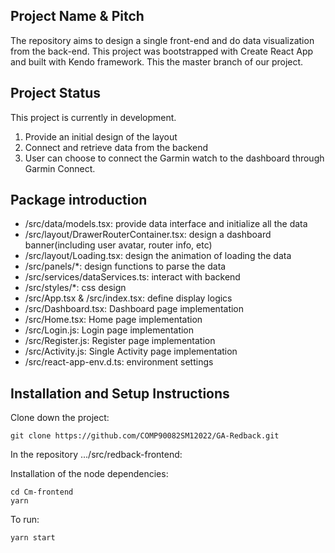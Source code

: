 ## Project Name & Pitch
The repository aims to design a single front-end and do data visualization from the back-end. This project was bootstrapped with Create React App and built with Kendo framework. This the master branch of our project.


## Project Status

This project is currently in development.

1. Provide an initial design of the layout
2. Connect and retrieve data from the backend
3. User can choose to connect the Garmin watch to the dashboard through Garmin Connect.


## Package introduction

- /src/data/models.tsx: provide data interface and initialize all the data
- /src/layout/DrawerRouterContainer.tsx: design a dashboard banner(including user avatar, router info, etc)
- /src/layout/Loading.tsx: design the animation of loading the data
- /src/panels/*: design functions to parse the data
- /src/services/dataServices.ts: interact with backend
- /src/styles/*: css design
- /src/App.tsx & /src/index.tsx: define display logics
- /src/Dashboard.tsx: Dashboard page implementation
- /src/Home.tsx: Home page implementation
- /src/Login.js: Login page implementation
- /src/Register.js: Register page implementation
- /src/Activity.js: Single Activity page implementation
- /src/react-app-env.d.ts: environment settings


## Installation and Setup Instructions

Clone down the project:

`git clone https://github.com/COMP90082SM12022/GA-Redback.git`

In the repository .../src/redback-frontend:

Installation of the node dependencies:

`cd Cm-frontend` <br>
`yarn`

To run:

`yarn start`

